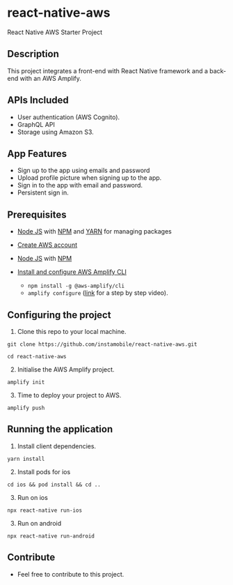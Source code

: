 # react-native-aws

React Native AWS Starter Project

## Description

This project integrates a front-end with React Native framework and a back-end with an AWS Amplify.

## APIs Included

- User authentication (AWS Cognito).
- GraphQL API
- Storage using Amazon S3.

## App Features

- Sign up to the app using emails and password
- Upload profile picture when signing up to the app.
- Sign in to the app with email and password.
- Persistent sign in.

## Prerequisites

- [Node JS](https://nodejs.org/en/download/) with [NPM](https://docs.npmjs.com/downloading-and-installing-node-js-and-npm) and [YARN](https://classic.yarnpkg.com/en/) for managing packages
- [Create AWS account](https://portal.aws.amazon.com/billing/signup?redirect_url=https%3A%2F%2Faws.amazon.com%2Fregistration-confirmation#/start)

- [Node JS](https://nodejs.org/en/download/) with [NPM](https://docs.npmjs.com/downloading-and-installing-node-js-and-npm)

- [Install and configure AWS Amplify CLI](https://docs.amplify.aws/start/getting-started/installation/q/integration/react-native/#install-and-configure-the-amplify-cli)
  - `npm install -g @aws-amplify/cli`
  - `amplify configure` ([link](https://www.youtube.com/watch?v=fWbM5DLh25U) for a step by step video).

## Configuring the project

1. Clone this repo to your local machine.

```
git clone https://github.com/instamobile/react-native-aws.git

cd react-native-aws
```

2. Initialise the AWS Amplify project.

```
amplify init
```

3. Time to deploy your project to AWS.

```
amplify push
```

## Running the application

1. Install client dependencies.

```
yarn install
```

2. Install pods for ios

```
cd ios && pod install && cd ..
```

3. Run on ios

```
npx react-native run-ios
```

3. Run on android

```
npx react-native run-android
```

## Contribute

- Feel free to contribute to this project.
